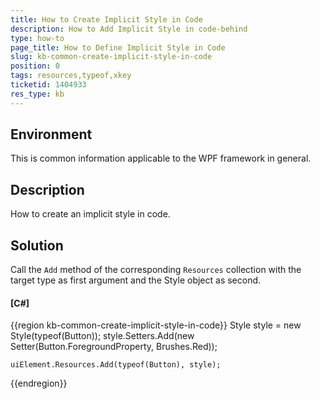 ```yaml
---
title: How to Create Implicit Style in Code
description: How to Add Implicit Style in code-behind
type: how-to
page_title: How to Define Implicit Style in Code
slug: kb-common-create-implicit-style-in-code
position: 0
tags: resources,typeof,xkey
ticketid: 1404933
res_type: kb
---
```


## Environment

This is common information applicable to the WPF framework in general.

## Description

How to create an implicit style in code.

## Solution

Call the `Add` method of the corresponding `Resources` collection with the target type as first argument and the Style object as second.

#### __[C#]__
{{region kb-common-create-implicit-style-in-code}}
	Style style = new Style(typeof(Button));
	style.Setters.Add(new Setter(Button.ForegroundProperty, Brushes.Red));
	
	uiElement.Resources.Add(typeof(Button), style);
{{endregion}}
